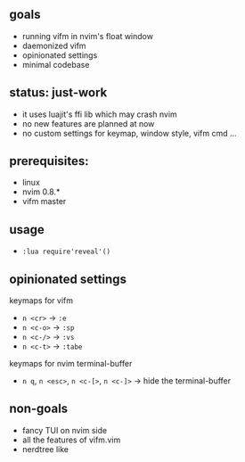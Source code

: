 
## goals
* running vifm in nvim's float window
* daemonized vifm
* opinionated settings
* minimal codebase

## status: just-work
* it uses luajit's ffi lib which may crash nvim
* no new features are planned at now
* no custom settings for keymap, window style, vifm cmd ...

## prerequisites:
* linux
* nvim 0.8.*
* vifm master

## usage
* `:lua require'reveal'()`

## opinionated settings
keymaps for vifm
* `n <cr>`  -> `:e`
* `n <c-o>` -> `:sp`
* `n <c-/>` -> `:vs`
* `n <c-t>` -> `:tabe`

keymaps for nvim terminal-buffer
* `n q`, `n <esc>`, `n <c-[>`, `n <c-]>` -> hide the terminal-buffer

## non-goals
* fancy TUI on nvim side
* all the features of vifm.vim
* nerdtree like

